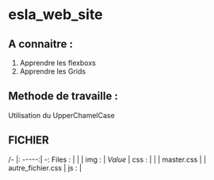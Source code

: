 # esla_web_site

## A connaitre :
1. Apprendre les flexboxs
2. Apprendre les Grids

## Methode de travaille :
Utilisation du UpperChamelCase

## FICHIER

/-       |: -----:| -:
Files : |        |
        | img :  | *Value*
        | css :  |
        |        | master.css
        |        | autre_fichier.css
        |  js :  |
